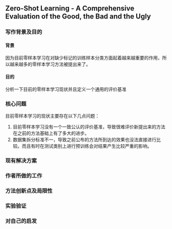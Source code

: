 ## Zero-Shot Learning - A Comprehensive Evaluation of the Good, the Bad and the Ugly

### 写作背景及目的
#### 背景
因为目前零样本学习在对缺少标记的训练样本分类方面起着越来越重要的作用，所以越来越多的零样本学习方法被提出来了。

#### 目的
分析一下目前的零样本学习现状并且定义一个通用的评价基准

### 核心问题

目前零样本学习的现状主要存在以下几点问题：
1. 目前零样本学习没有一个一致公认的评价基准，导致很难评价新提出来的方法在之前的方法基础上有了多大的进步。
2. 数据集拆分标准不一，导致之前公布的方法所到达的效果也没法直接进行比较。而且有时在测试类别上进行预训练会对结果产生比较严重的影响。

### 现有解决方案

### 作者所做的工作


### 方法创新点及局限性

### 实验验证

### 对自己的启发